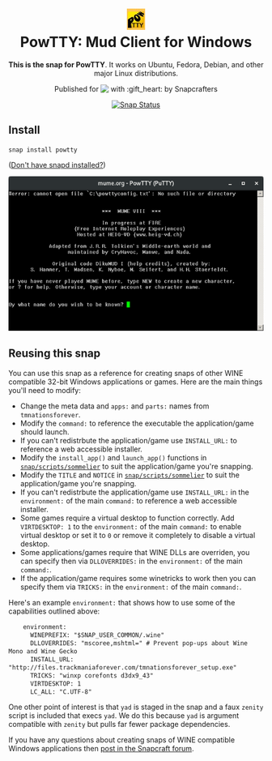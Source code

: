 <h1 align="center">
  <img src="snap/gui/powtty.png" alt="PowTTY">
  <br />
  PowTTY: Mud Client for Windows
</h1>

<p align="center"><b>This is the snap for PowTTY</b>. It works on Ubuntu, Fedora, Debian, and other major Linux
distributions.</p>

<p align="center">Published for <img src="http://anything.codes/slack-emoji-for-techies/emoji/tux.png" align="top" width="24" /> with :gift_heart: by Snapcrafters</p>

<p align="center">
<a href="https://build.snapcraft.io/user/snapcrafters/tmnationsforever"><img src="https://build.snapcraft.io/badge/snapcrafters/tmnationsforever.svg" alt="Snap Status"></a>
</p>

## Install

    snap install powtty

([Don't have snapd installed?](https://snapcraft.io/docs/core/install))

![PowTTY](screenshot.png?raw=true "PowTTY")

## Reusing this snap

You can use this snap as a reference for creating snaps of other WINE
compatible 32-bit Windows applications or games. Here are the main
things you'll need to modify:

  * Change the meta data and `apps:` and `parts:` names from `tmnationsforever`.
  * Modify the `command:` to reference the executable the application/game should launch.
  * If you can't redistrbute the application/game use `INSTALL_URL:` to reference a web accessible installer.
  * Modify the `install_app()` and `launch_app()` functions in [`snap/scripts/sommelier`](snap/scripts/sommelier) to suit the application/game you're snapping.
  * Modify the `TITLE` and `NOTICE` in [`snap/scripts/sommelier`](snap/scripts/sommelier) to suit the application/game you're snapping.
  * If you can't redistrbute the application/game use `INSTALL_URL:` in the `environment:` of the main `command:` to reference a web accessible installer.
  * Some games require a virtual desktop to function correctly. Add `VIRTDESKTOP: 1` to the `environment:` of the main `command:` to enable virtual desktop or set it to `0` or remove it completely to disable a virtual desktop.
  * Some applications/games require that WINE DLLs are overriden, you can specify then via `DLLOVERRIDES:` in the `environment:` of the main `command:`.
  * If the application/game requires some winetricks to work then you can specify them via `TRICKS:` in the `environment:` of the main `command:`.

Here's an example `environment:` that shows how to use some of the capabilities outlined above:

```
    environment:
      WINEPREFIX: "$SNAP_USER_COMMON/.wine"
      DLLOVERRIDES: "mscoree,mshtml=" # Prevent pop-ups about Wine Mono and Wine Gecko
      INSTALL_URL: "http://files.trackmaniaforever.com/tmnationsforever_setup.exe"
      TRICKS: "winxp corefonts d3dx9_43"
      VIRTDESKTOP: 1
      LC_ALL: "C.UTF-8"
```

One other point of interest is that `yad` is staged in the snap and a
faux `zenity` script is included that execs `yad`. We do this because
`yad` is argument compatible with `zenity` but pulls far fewer package
dependencies.

If you have any questions about creating snaps of WINE compatible
Windows applications then [post in the Snapcraft forum](https://forum.snapcraft.io).
